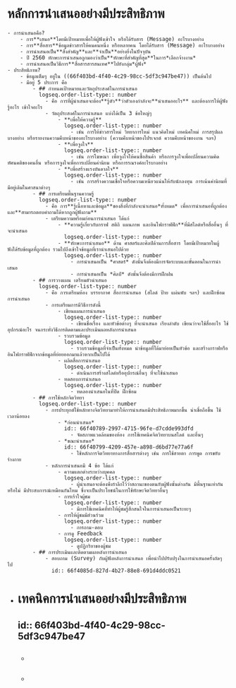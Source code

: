 # หลักการนำเสนออย่างมีประสิทธิภาพ
	- การนำเสนอคือ?
		- การ**เสนอ**โดยมีเป้าหมายเพื่อให้ผู้ฟังเข้าใจ หรือได้รับสาร (Message) อะไรบางอย่าง
		- การ**สื่อสาร**ข้อมูลข่าวสารให้คนคนหนึ่ง หรือหลายคน โดยได้รับสาร (Message) อะไรบางอย่าง
		- การนำเสนอเป็น**สิ่งสำคัญ**และ**จำเป็น**อย่างยิ่งในปัจจุบัน
		- ปี 2560 ทักษะการนำเสนอถูกมองว่าเป็น**ทักษะที่สำคัญที่สุด**ในการ*เลือกจ้างงาน*
		- การนำเสนอเป็นวิธีการ**สื่อสารสารสนเทศ**ไปยังกลุ่ม*ผู้ฟัง*
	- ประสิทธิภาพ?
		- ข้อมูลเต็มๆ อยู่ใน ((66f403bd-4f40-4c29-98cc-5df3c947be47)) เป็นต้นไป
		- มีอยู่ 5 ประการ คือ
			- ## กำหนดเป้าหมายและวัตถุประสงค์ในการนำเสนอ
			  logseq.order-list-type:: number
				- คือ การที่ผู้นำเสนอจะต้อง**รู้ตัว**ว่าตัวเองกำลังจะ**นำเสนออะไร** และต้องการให้ผู้ฟังรู้อะไร เข้าใจอะไร
				- วัตถุประสงค์ในการนำเสนอ แบ่งได้เป็น 3 ข้อใหญ่ๆ
					- **เพื่อให้ความรู้**
					  logseq.order-list-type:: number
						- เช่น การให้ข่าวสารใหม่ วิทยาการใหม่ แนวคิดใหม่ เทคนิคใหม่ การสรุปผลบางอย่าง หรือรายงานความคืบหน้าของอะไรบางอย่าง (ความคืบหน้าของโปรเจกต์ ความคืบหน้าของงาน ฯลฯ)
					- **เพื่อจูงใจ**
					  logseq.order-list-type:: number
						- เช่น การโฆษณา เพื่อจูงใจให้คนซื้อสินค้า หรือการจูงใจเพื่อเปลี่ยนความคิด ทัศนคติของคนอื่น หรือการจูงใจเพื่อการเปลี่ยนค่านิยม หรือการรณรงค์อะไรบางอย่าง
					- **เพื่อสร้างแรงบันดาลใจ**
					  logseq.order-list-type:: number
						- เช่น การสร้างความเชื่อใจหรือความเหนียวแน่นให้กับนักลงทุน การเน้นค่านิยมที่มีอยู่เดิมในศาสนาต่างๆ
			- ## การเตรียมพื้นฐานความรู้
			  logseq.order-list-type:: number
				- คือ การ**รู้เนื้อหาและข้อมูล**ของสิ่งที่กำลังจะนำเสนอ*ทั้งหมด* เพื่อการนำเสนอที่ถูกต้อง และ**สามารถตอบคำถามได้หากถูกผู้ฟังถาม**
				- เตรียมความพร้อมก่อนการนำเสนอ ได้แก่
					- **ความรู้เกี่ยวกับกราฟ สติถิ แผนภาพ และอินโฟกราฟฟิก**ที่มีสไลด์หรือสื่ออื่นๆ ที่จะนำเสนอ
					  logseq.order-list-type:: number
					- **ทักษะการนำเสนอ** ด้าน ศาสตร์และศิลป์ด้านการสื่อสาร โดยมีเป้าหมายในผู้ฟังได้รับข้อมูลที่ถูกต้อง รวมไปถึงเข้าใจข้อมูลที่เรานำเสนอไปด้วย
					  logseq.order-list-type:: number
						- การนำเสนอเป็น *ศาสตร์* ดังนั้นจึงต้องมีการจัดระบบและขั้นตอนในการนำเสนอ
						- การนำเสนอเป็น *ศิลป์* ดังนั้นจึงต้องมีการฝึกฝน
			- ## การวางแผน เตรียมตัวนำเสนอ
			  logseq.order-list-type:: number
				- คือ การเตรียมห้อง บรรยากาศ สื่อการนำเสนอ (สไลด์ ป้าย แผ่นพับ ฯลฯ) และฝึกซ้อมการนำเสนอ
				- การเตรียมการมีวิธีการดังนี้
					- เขียนแผนการนำเสนอ
					  logseq.order-list-type:: number
						- เขียนชื่อเรื่อง และหัวข้อต่างๆ ที่จะนำเสนอ เรียงลำดับ เขียนว่าจะใช้สื่ออะไร ใช้อุปกรณ์อะไร จนกระทั่งวิธีการติดตามและประเมินผลหลังการนำเสนอ
					- รวบรวมข้อมูล
					  logseq.order-list-type:: number
						- รวบรวมข้อมูลที่จำเป็นทั้งหมด นำข้อมูลที่ได้มาย่อยเป็นหัวข้อ และสร้างกราฟหรืออินโฟกราฟฟิกจากข้อมูลที่ย่อยออกมาแล้วหากเป็นไปได้
					- ผลิตสื่อการนำเสนอ
					  logseq.order-list-type:: number
						- ดำเนินการสร้างสไลด์หรืออุปกรณ์อื่นๆ ที่จะใช้นำเสนอ
					- ทดสอบการนำเสนอ
					  logseq.order-list-type:: number
						- ทดลองนำเสนอในที่ปิด ฝึกซ้อม
			- ## การใช้หลักจิตวิทยา
			  logseq.order-list-type:: number
				- การประยุกต์ใช้หลักทางจิตวิทยามาทำให้การนำเสนอมีประสิทธิภาพมากขึ้น น่าเชื่อถือขึ้น ใช้เวลาน้อยลง
					- *ก่อนนำเสนอ*
					  id:: 66f40789-2997-4715-96fe-d7cdde993dfd
						- จัดสภาพแวดล้อมของห้อง การใช้เทคนิคจิตวิทยาบนสไลด์ และอื่นๆ
					- *ขณะนำเสนอ*
					  id:: 66f40799-4209-457e-a898-d6bd77e77a6f
						- ใช้หลักการจิตวิทยาทางการสื่อสารต่างๆ เช่น การใช้สายตา การพูด การขยับร่างกาย
				- หลักการนำเสนอมี 4 ข้อ ได้แก่
					- ความแตกต่างระหว่างบุคคล
					  logseq.order-list-type:: number
						- ผู้นำเสนอจะต้องพึงรำลีกไว้ว่าสถานะของตนกับผู้ฟังนั้นต่างกัน มีพื้นฐานเท่ากันหรือไม่ มีประสบการณ์เหมือนกันไหม ซึ่งจะเป็นประโยชน์ในการใช้ทักษะจิตวิทยาอื่นๆ
					- การเร้าใจผู้ชม
					  logseq.order-list-type:: number
						- มีการใช้เทคนิคที่ทำให้ผู้ชมรู้สึกสนใจในการนำเสนอเป็นระยะๆ
					- การให้ผู้ชมมีส่วนร่วม
					  logseq.order-list-type:: number
						- การถาม-ตอบ
					- การดู Feedback
					  logseq.order-list-type:: number
						- ดูปฏิกริยาของผู้ชม
			- ## การประเมินและติดตามผลหลังการนำเสนอ
				- สอบถาม (Survey) กับผู้ฟังหลังการนำเสนอ เพื่อนำไปปรับปรุงในการนำเสนอครั้งถัดๆ ไป
				  id:: 66f4085d-827d-4b27-88e8-691d4ddc0521
- # เทคนิคการนำเสนออย่างมีประสิทธิภาพ
  id:: 66f403bd-4f40-4c29-98cc-5df3c947be47
	-
	- ##
	-